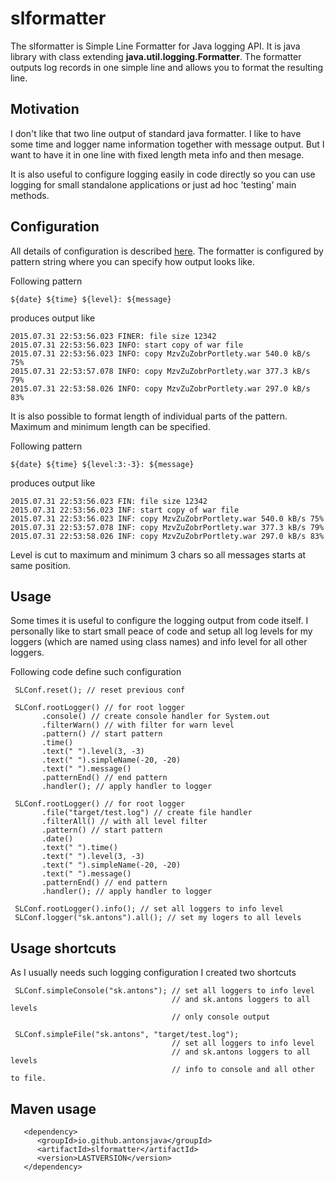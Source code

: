
# slformatter

The slformatter is Simple Line Formatter for Java logging API. It is 
java library with class extending **java.util.logging.Formatter**.
The formatter outputs log records in one simple line and allows you to 
format the resulting line.

## Motivation

I don't like that two line output of standard java formatter. I like to 
have some time and logger name information together with message output. 
But I want to have it in one line with fixed length meta info and then 
mesage.

It is also useful to configure logging easily in code directly so you 
can use logging for small standalone applications or just ad hoc 'testing'
main methods. 

## Configuration

All details of configuration is described [here](./config.md). 
The formatter is configured by pattern string where you can specify how 
output looks like.

Following pattern
```
${date} ${time} ${level}: ${message}
```
produces output like
```
2015.07.31 22:53:56.023 FINER: file size 12342
2015.07.31 22:53:56.023 INFO: start copy of war file
2015.07.31 22:53:56.023 INFO: copy MzvZuZobrPortlety.war 540.0 kB/s 75%  
2015.07.31 22:53:57.078 INFO: copy MzvZuZobrPortlety.war 377.3 kB/s 79% 
2015.07.31 22:53:58.026 INFO: copy MzvZuZobrPortlety.war 297.0 kB/s 83% 
```

It is also possible to format length of individual parts of the pattern. 
Maximum and minimum length can be specified. 

Following pattern
```
${date} ${time} ${level:3:-3}: ${message}
```
produces output like 
```
2015.07.31 22:53:56.023 FIN: file size 12342
2015.07.31 22:53:56.023 INF: start copy of war file
2015.07.31 22:53:56.023 INF: copy MzvZuZobrPortlety.war 540.0 kB/s 75%  
2015.07.31 22:53:57.078 INF: copy MzvZuZobrPortlety.war 377.3 kB/s 79% 
2015.07.31 22:53:58.026 INF: copy MzvZuZobrPortlety.war 297.0 kB/s 83% 
```
Level is cut to maximum and minimum 3 chars so all messages starts at 
same position.

## Usage

Some times it is useful to configure the logging output from code itself. 
I personally like to start small peace of code and setup all log levels 
for my loggers (which are named using class names) and info level for 
all other loggers.

Following code define such configuration
```
 SLConf.reset(); // reset previous conf
        
 SLConf.rootLogger() // for root logger
       .console() // create console handler for System.out
       .filterWarn() // with filter for warn level
       .pattern() // start pattern
       .time()
       .text(" ").level(3, -3)
       .text(" ").simpleName(-20, -20)
       .text(" ").message()
       .patternEnd() // end pattern
       .handler(); // apply handler to logger
        
 SLConf.rootLogger() // for root logger
       .file("target/test.log") // create file handler
       .filterAll() // with all level filter
       .pattern() // start pattern
       .date()
       .text(" ").time()
       .text(" ").level(3, -3)
       .text(" ").simpleName(-20, -20)
       .text(" ").message()
       .patternEnd() // end pattern
       .handler(); // apply handler to logger
        
 SLConf.rootLogger().info(); // set all loggers to info level
 SLConf.logger("sk.antons").all(); // set my logers to all levels
```

## Usage shortcuts

As I usually needs such logging configuration I created two shortcuts 
```
 SLConf.simpleConsole("sk.antons"); // set all loggers to info level 
                                    // and sk.antons loggers to all levels
                                    // only console output

 SLConf.simpleFile("sk.antons", "target/test.log"); 
                                    // set all loggers to info level 
                                    // and sk.antons loggers to all levels
                                    // info to console and all other to file.

```

## Maven usage

```
   <dependency>
      <groupId>io.github.antonsjava</groupId>
      <artifactId>slformatter</artifactId>
      <version>LASTVERSION</version>
   </dependency>
```

